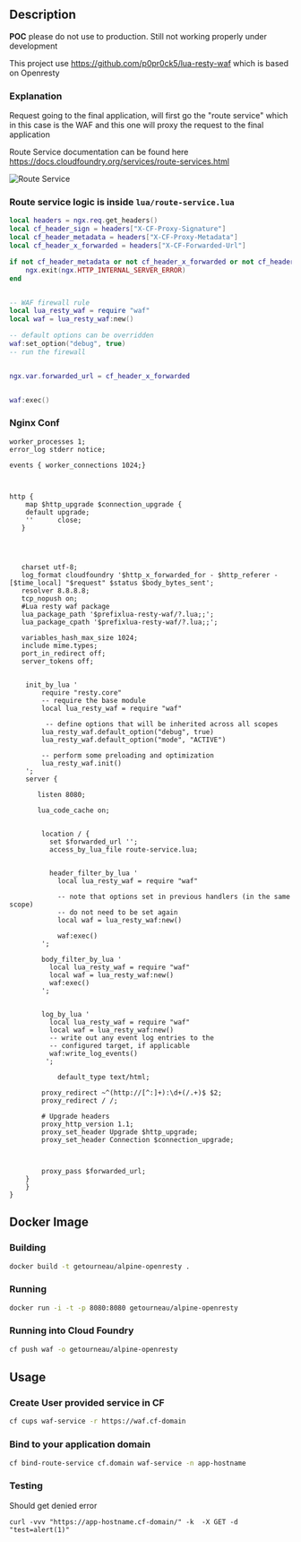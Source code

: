 
## Description

**POC** please do not use to production.
Still not working properly under development

This project use https://github.com/p0pr0ck5/lua-resty-waf which is based on Openresty


### Explanation
Request going to the final application, will first go the "route service" which in this case is the WAF and this one will 
proxy the request to the final application


Route Service documentation can be found here https://docs.cloudfoundry.org/services/route-services.html

![Route Service](https://docs.cloudfoundry.org/services/images/route-services-user-provided.png)

### Route service logic is inside `lua/route-service.lua`

```lua 
local headers = ngx.req.get_headers()
local cf_header_sign = headers["X-CF-Proxy-Signature"] 
local cf_header_metadata = headers["X-CF-Proxy-Metadata"] 
local cf_header_x_forwarded = headers["X-CF-Forwarded-Url"] 

if not cf_header_metadata or not cf_header_x_forwarded or not cf_header_sign  then
    ngx.exit(ngx.HTTP_INTERNAL_SERVER_ERROR)
end


-- WAF firewall rule
local lua_resty_waf = require "waf"
local waf = lua_resty_waf:new()

-- default options can be overridden
waf:set_option("debug", true)
-- run the firewall


ngx.var.forwarded_url = cf_header_x_forwarded


waf:exec()

```

### Nginx Conf
```nginx
worker_processes 1;
error_log stderr notice;

events { worker_connections 1024;}



http {
    map $http_upgrade $connection_upgrade {
    default upgrade;
    ''      close;
   }




   charset utf-8;
   log_format cloudfoundry '$http_x_forwarded_for - $http_referer - [$time_local] "$request" $status $body_bytes_sent';
   resolver 8.8.8.8;
   tcp_nopush on;
   #Lua resty waf package
   lua_package_path '$prefixlua-resty-waf/?.lua;;';
   lua_package_cpath '$prefixlua-resty-waf/?.lua;;';

   variables_hash_max_size 1024;
   include mime.types;
   port_in_redirect off;
   server_tokens off;


    init_by_lua '
        require "resty.core"
        -- require the base module
        local lua_resty_waf = require "waf"

         -- define options that will be inherited across all scopes
        lua_resty_waf.default_option("debug", true)
        lua_resty_waf.default_option("mode", "ACTIVE")

        -- perform some preloading and optimization
        lua_resty_waf.init()
    ';
    server {

       listen 8080;

       lua_code_cache on;


        location / {
          set $forwarded_url '';
          access_by_lua_file route-service.lua;


          header_filter_by_lua '
            local lua_resty_waf = require "waf"

            -- note that options set in previous handlers (in the same scope)
            -- do not need to be set again
            local waf = lua_resty_waf:new()

            waf:exec()
        ';

        body_filter_by_lua '
          local lua_resty_waf = require "waf"
          local waf = lua_resty_waf:new()
          waf:exec()
        ';


        log_by_lua '
          local lua_resty_waf = require "waf"
          local waf = lua_resty_waf:new()
          -- write out any event log entries to the
          -- configured target, if applicable
          waf:write_log_events()
         ';

            default_type text/html;

        proxy_redirect ~^(http://[^:]+):\d+(/.+)$ $2;
        proxy_redirect / /;

        # Upgrade headers
        proxy_http_version 1.1;
        proxy_set_header Upgrade $http_upgrade;
        proxy_set_header Connection $connection_upgrade;



        proxy_pass $forwarded_url;
    }
    }
}
```


## Docker Image 

### Building

```bash
docker build -t getourneau/alpine-openresty .
```

### Running
```bash
docker run -i -t -p 8080:8080 getourneau/alpine-openresty
```

### Running into Cloud Foundry
```bash
cf push waf -o getourneau/alpine-openresty
```

## Usage
### Create User provided service in CF
```bash
cf cups waf-service -r https://waf.cf-domain
```

### Bind to your application domain
```bash
cf bind-route-service cf.domain waf-service -n app-hostname
```

### Testing
Should get denied error
```
curl -vvv "https://app-hostname.cf-domain/" -k  -X GET -d "test=alert(1)" 
```

